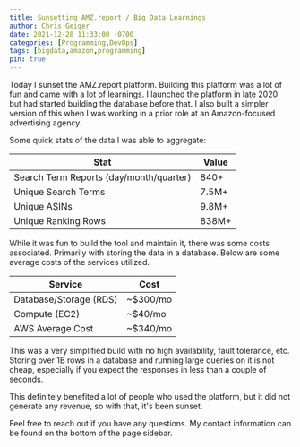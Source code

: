 ```yaml
---
title: Sunsetting AMZ.report / Big Data Learnings
author: Chris Geiger
date: 2021-12-28 11:33:00 -0700
categories: [Programming,DevOps]
tags: [bigdata,amazon,programming]
pin: true
---
```


Today I sunset the AMZ.report platform.  Building this platform was a lot of fun and came with a lot of learnings.  I launched the platform in late 2020 but had started building the database before that.  I also built a simpler version of this when I was working in a prior role at an Amazon-focused advertising agency.

Some quick stats of the data I was able to aggregate:

| Stat      | Value |
| ----------- | ----------- |
| Search Term Reports (day/month/quarter)      | 840+       |
| Unique Search Terms   | 7.5M+        |
| Unique ASINs | 9.8M+ |
| Unique Ranking Rows | 838M+ |

While it was fun to build the tool and maintain it, there was some costs associated.  Primarily with storing the data in a database. Below are some average costs of the services utilized.

| Service      | Cost |
| ----------- | ----------- |
| Database/Storage (RDS)     | ~$300/mo       |
| Compute (EC2)   | ~$40/mo        |
| AWS Average Cost | ~$340/mo |

This was a very simplified build with no high availability, fault tolerance, etc.  Storing over 1B rows in a database and running large queries on it is not cheap, especially if you expect the responses in less than a couple of seconds.

This definitely benefited a lot of people who used the platform, but it did not generate any revenue, so with that, it's been sunset.


Feel free to reach out if you have any questions.  My contact information can be found on the bottom of the page sidebar.

